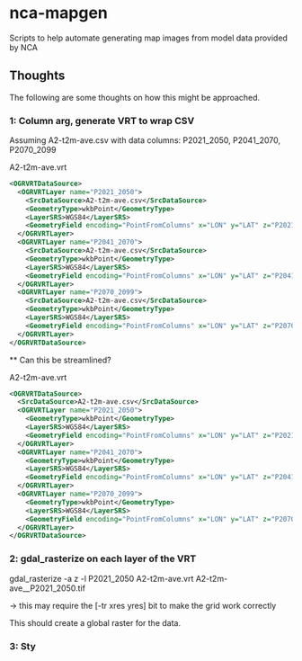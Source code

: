 # nca-mapgen
Scripts to help automate generating map images from model data provided by NCA

## Thoughts
The following are some thoughts on how this might be approached.

### 1: Column arg, generate VRT to wrap CSV
Assuming A2-t2m-ave.csv with data columns: P2021_2050, P2041_2070, P2070_2099

A2-t2m-ave.vrt
```xml
<OGRVRTDataSource>
  <OGRVRTLayer name="P2021_2050">
    <SrcDataSource>A2-t2m-ave.csv</SrcDataSource>
    <GeometryType>wkbPoint</GeometryType>
    <LayerSRS>WGS84</LayerSRS>
    <GeometryField encoding="PointFromColumns" x="LON" y="LAT" z="P2021_2050"/>
  </OGRVRTLayer>
  <OGRVRTLayer name="P2041_2070">
    <SrcDataSource>A2-t2m-ave.csv</SrcDataSource>
    <GeometryType>wkbPoint</GeometryType>
    <LayerSRS>WGS84</LayerSRS>
    <GeometryField encoding="PointFromColumns" x="LON" y="LAT" z="P2041_2070"/>
  </OGRVRTLayer>
  <OGRVRTLayer name="P2070_2099">
    <SrcDataSource>A2-t2m-ave.csv</SrcDataSource>
    <GeometryType>wkbPoint</GeometryType>
    <LayerSRS>WGS84</LayerSRS>
    <GeometryField encoding="PointFromColumns" x="LON" y="LAT" z="P2070_2099"/>
  </OGRVRTLayer>
</OGRVRTDataSource>
```

** Can this be streamlined?

A2-t2m-ave.vrt
```xml
<OGRVRTDataSource>
  <SrcDataSource>A2-t2m-ave.csv</SrcDataSource>
  <OGRVRTLayer name="P2021_2050">
    <GeometryType>wkbPoint</GeometryType>
    <LayerSRS>WGS84</LayerSRS>
    <GeometryField encoding="PointFromColumns" x="LON" y="LAT" z="P2021_2050"/>
  </OGRVRTLayer>
  <OGRVRTLayer name="P2041_2070">
    <GeometryType>wkbPoint</GeometryType>
    <LayerSRS>WGS84</LayerSRS>
    <GeometryField encoding="PointFromColumns" x="LON" y="LAT" z="P2041_2070"/>
  </OGRVRTLayer>
  <OGRVRTLayer name="P2070_2099">
    <GeometryType>wkbPoint</GeometryType>
    <LayerSRS>WGS84</LayerSRS>
    <GeometryField encoding="PointFromColumns" x="LON" y="LAT" z="P2070_2099"/>
  </OGRVRTLayer>
</OGRVRTDataSource>
```

### 2: gdal_rasterize on each layer of the VRT

gdal_rasterize -a z -l P2021_2050 A2-t2m-ave.vrt A2-t2m-ave__P2021_2050.tif

-> this may require the [-tr xres yres] bit to make the grid work correctly

This should create a global raster for the data.

### 3: Sty

